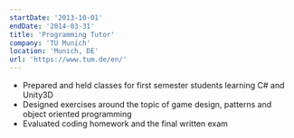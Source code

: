 ```yaml
---
startDate: '2013-10-01'
endDate: '2014-03-31'
title: 'Programming Tutor'
company: 'TU Munich'
location: 'Munich, DE'
url: 'https://www.tum.de/en/'
---
```


- Prepared and held classes for first semester students learning C# and Unity3D
- Designed exercises around the topic of game design, patterns and object oriented programming
- Evaluated coding homework and the final written exam
